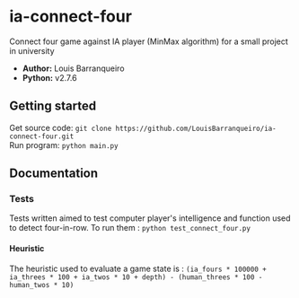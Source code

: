 # ia-connect-four
Connect four game against IA player (MinMax algorithm) for a small project in university

* **Author:** Louis Barranqueiro
* **Python:** v2.7.6

## Getting started

Get source code: `git clone https://github.com/LouisBarranqueiro/ia-connect-four.git`  
Run program: `python main.py`
  
## Documentation

### Tests

Tests written aimed to test computer player's intelligence and function used to detect four-in-row.
To run them : `python test_connect_four.py`

#### Heuristic

The heuristic used to evaluate a game state is :
`(ia_fours * 100000 + ia_threes * 100 + ia_twos * 10 + depth) - (human_threes * 100 - human_twos * 10)`

